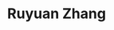 ---
title: "Ruyuan Zhang"
presenter_id: ruyuan_zhang
permalink: /member_full_publications/ruyuan_zhang
layout: member_all_publications
---